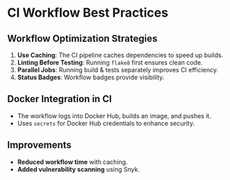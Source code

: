 # CI Workflow Best Practices

## Workflow Optimization Strategies

1. **Use Caching**: The CI pipeline caches dependencies to speed up builds.
2. **Linting Before Testing**: Running `flake8` first ensures clean code.
3. **Parallel Jobs**: Running build & tests separately improves CI efficiency.
4. **Status Badges**: Workflow badges provide visibility.

## Docker Integration in CI

- The workflow logs into Docker Hub, builds an image, and pushes it.
- Uses `secrets` for Docker Hub credentials to enhance security.

## Improvements

- **Reduced workflow time** with caching.
- **Added vulnerability scanning** using Snyk.
